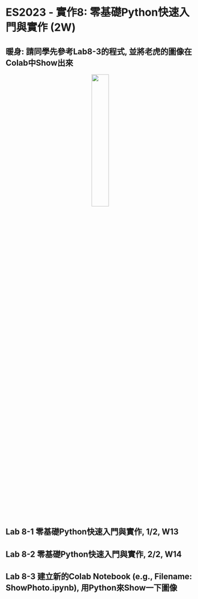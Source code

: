 # ES2023 - 實作8: 零基礎Python快速入門與實作 (2W) 
## 暖身: 請同學先參考Lab8-3的程式, 並將老虎的圖像在Colab中Show出來
<div align="center">
     <img 
      src="https://user-images.githubusercontent.com/89304181/141663909-675e94e0-6cc4-445d-b207-4eac2833b6ed.png" 
      width="30%" height="30%">
    </div> 
    
## Lab 8-1 零基礎Python快速入門與實作, 1/2, W13


## Lab 8-2 零基礎Python快速入門與實作, 2/2, W14


## Lab 8-3 建立新的Colab Notebook (e.g., Filename: ShowPhoto.ipynb), 用Python來Show一下圖像

